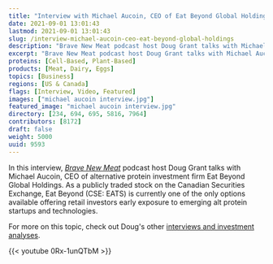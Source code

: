 ```yaml
---
title: "Interview with Michael Aucoin, CEO of Eat Beyond Global Holdings"
date: 2021-09-01 13:01:43
lastmod: 2021-09-01 13:01:43
slug: /interview-michael-aucoin-ceo-eat-beyond-global-holdings
description: "Brave New Meat podcast host Doug Grant talks with Michael Aucoin, CEO of alternative protein investment firm Eat Beyond Global Holdings. As a publicly traded stock on the Canadian Securities Exchange, Eat Beyond (CSE: EATS) is currently one of the only options available offering retail investors early exposure to emerging alt protein startups and technologies."
excerpt: "Brave New Meat podcast host Doug Grant talks with Michael Aucoin, CEO of alternative protein investment firm Eat Beyond Global Holdings. As a publicly traded stock on the Canadian Securities Exchange, Eat Beyond (CSE: EATS) is currently one of the only options available offering retail investors early exposure to emerging alt protein startups and technologies."
proteins: [Cell-Based, Plant-Based]
products: [Meat, Dairy, Eggs]
topics: [Business]
regions: [US & Canada]
flags: [Interview, Video, Featured]
images: ["michael aucoin interview.jpg"]
featured_image: "michael aucoin interview.jpg"
directory: [234, 694, 695, 5816, 7964]
contributors: [8172]
draft: false
weight: 5000
uuid: 9593
---
```

In this interview, *[Brave New
Meat](https://bravenewmeat.buzzsprout.com/)* podcast host Doug Grant
talks with Michael Aucoin, CEO of alternative protein investment firm
Eat Beyond Global Holdings. As a publicly traded stock on the Canadian
Securities Exchange, Eat Beyond (CSE: EATS) is currently one of the only
options available offering retail investors early exposure to emerging
alt protein startups and technologies.

For more on this topic, check out Doug\'s other [interviews and
investment analyses](https://www.proteinreport.org/author/doug-grant).

{{< youtube 0Rx-1unQTbM >}}